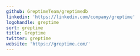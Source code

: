 ```yaml
---
github: GreptimeTeam/greptimedb
linkedin: 'https://linkedin.com/company/greptime'
logohandle: greptime
sort: greptime
title: Greptime
twitter: greptime
website: 'https://greptime.com/'
---
```


